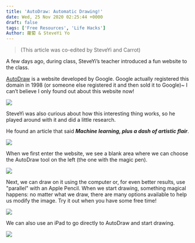```yaml
---
title: 'AutoDraw: Automatic Drawing!'
date: Wed, 25 Nov 2020 02:25:44 +0000
draft: false
tags: ['Free Resources', 'Life Hacks']
Author: 蘿蔔 & SteveYi Yo
---
```


> (This article was co-edited by SteveYi and Carrot)

A few days ago, during class, SteveYi’s teacher introduced a fun website to the class.

[AutoDraw](https://autodraw.com/) is a website developed by Google. 
Google actually registered this domain in 1998 (or someone else registered it and then sold it to Google)~ 
I can’t believe I only found out about this website now!

![](https://static-a1.steveyi.net/media/blog/2020111806485939.png)

SteveYi was also curious about how this interesting thing works, so he played around with it and did a little research.

He found an article that said **_Machine learning, plus a dash of artistic flair_**.

![](https://static-a1.steveyi.net/media/blog/2020111901401467.png)

When we first enter the website, we see a blank area where we can choose the AutoDraw tool on the left (the one with the magic pen).

![](https://static-a1.steveyi.net/media/blog/2020111918004754.png)

Next, we can draw on it using the computer or, for even better results, use "parallel" with an Apple Pencil. When we start drawing, something magical happens: no matter what we draw, there are many options available to help us modify the image. Try it out when you have some free time!

![](https://static-a1.steveyi.net/media/blog/RPReplay-Final1606267033.gif)

We can also use an iPad to go directly to AutoDraw and start drawing.

![](https://static-a1.steveyi.net/media/blog/2020112501382837.gif)